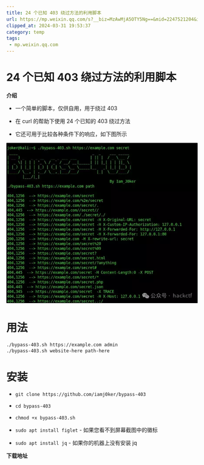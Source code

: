 ```yaml
---
title: 24 个已知 403 绕过方法的利用脚本
url: https://mp.weixin.qq.com/s?__biz=MzAwMjA5OTY5Ng==&mid=2247521204&idx=1&sn=d51bd689127d091fdfb5998e37d9cb4c&chksm=9acd432badbaca3d8dbbcd405aaf28774d49b75bddb13fab2cf985f76f432d0a9a81f81ddc04&mpshare=1&scene=1&srcid=0216PKUTWA7Q5S1eIsaeX8U4&sharer_shareinfo=431e07af05a15dbcc97e4836d1913a40&sharer_shareinfo_first=431e07af05a15dbcc97e4836d1913a40#rd
clipped_at: 2024-03-31 19:53:37
category: temp
tags: 
 - mp.weixin.qq.com
---
```



# 24 个已知 403 绕过方法的利用脚本

**介绍**

-   一个简单的脚本，仅供自用，用于绕过 403  
    
-   在 curl 的帮助下使用 24 个已知的 403 绕过方法
    
-   它还可用于比较各种条件下的响应，如下图所示
    

![图片](assets/1711886017-e6b7a09202d3d142e0777b486dbfbfce.webp)

# **用法**

```plain
./bypass-403.sh https://example.com admin
./bypass-403.sh website-here path-here
```

# **安装**

-   `git clone https://github.com/iamj0ker/bypass-403`
    
-   `cd bypass-403`
    
-   `chmod +x bypass-403.sh`
    
-   `sudo apt install figlet` - 如果您看不到屏幕截图中的徽标
    
-   `sudo apt install jq` - 如果你的机器上没有安装 jq
    

**下载地址**